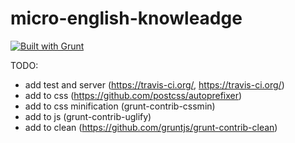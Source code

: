# micro-english-knowleadge

[![Built with Grunt](https://cdn.gruntjs.com/builtwith.svg)](http://gruntjs.com/)

TODO:
- add test and server (https://travis-ci.org/, https://travis-ci.org/)
- add to css (https://github.com/postcss/autoprefixer)
- add to css minification (grunt-contrib-cssmin)
- add to js (grunt-contrib-uglify)
- add to clean (https://github.com/gruntjs/grunt-contrib-clean)
